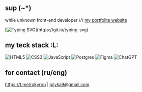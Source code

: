 ## sup (~*)

while unknown front-end developer ///
[my portfolite website](https://www.youtube.com/watch?v=dQw4w9WgXcQ&ab_channel=RickAstley)

[![Typing SVG](https://readme-typing-svg.herokuapp.com?font=Satoshi&weight=900&size=28&pause=1000&width=900&height=100&lines=++Lorem+ipsum+dolor+sit+amet+consectetur+adipisicing+elit.)](https://git.io/typing-svg)

## my teck stack :L:
![HTML5](https://img.shields.io/badge/html5-%23E34F26.svg?style=for-the-badge&logo=html5&logoColor=white)
![CSS3](https://img.shields.io/badge/css3-%231572B6.svg?style=for-the-badge&logo=css3&logoColor=white)
![JavaScript](https://img.shields.io/badge/javascript-%23323330.svg?style=for-the-badge&logo=javascript&logoColor=%23F7DF1E)
![Postgres](https://img.shields.io/badge/postgres-%23316192.svg?style=for-the-badge&logo=postgresql&logoColor=white)
![Figma](https://img.shields.io/badge/figma-%23F24E1E.svg?style=for-the-badge&logo=figma&logoColor=white)
![ChatGPT](https://img.shields.io/badge/chatGPT-74aa9c?style=for-the-badge&logo=openai&logoColor=white)

## for contact (ru/eng)
https://t.me/rokyrou | 
jolyka9@gmail.com
